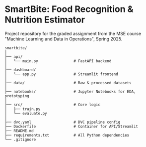 # SmartBite: Food Recognition & Nutrition Estimator

Project repository for the graded assignment from the MSE course "Machine Learning and Data in Operations​", Spring 2025​.

```
smartbite/
│
├── api/
│   └── main.py                # FastAPI backend
│
├── dashboard/
│   └── app.py                 # Streamlit frontend
│
├── data/                      # Raw & processed datasets
│
├── notebooks/                 # Jupyter Notebooks for EDA, prototyping
│
├── src/                       # Core logic
│   ├── train.py
│   └── evaluate.py
│
├── dvc.yaml                   # DVC pipeline config
├── Dockerfile                 # Container for API/Streamlit
├── README.md
├── requirements.txt           # All Python dependencies
└── .gitignore
```